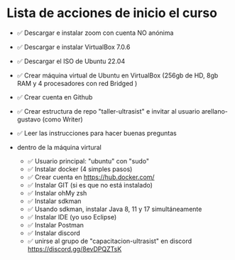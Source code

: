 # Lista de acciones de inicio el curso

- ✅ Descargar e instalar zoom con cuenta NO anónima

- ✅ Descargar e instalar VirtualBox 7.0.6
- ✅ Descargar el ISO de Ubuntu 22.04
- ✅ Crear máquina virtual de Ubuntu en VirtualBox (256gb de HD, 8gb RAM y 4 procesadores con red Bridged )
- ✅ Crear cuenta en Github
- ✅ Crear estructura de repo "taller-ultrasist" e invitar al usuario arellano-gustavo (como Writer)
- ✅ Leer las instrucciones para hacer buenas preguntas
- dentro de la máquina virtural
  - ✅ Usuario principal: "ubuntu" con "sudo"
  - ✅ Instalar docker (4 simples pasos)
  - ✅ Crear cuenta en https://hub.docker.com/
  - ✅ Instalar GIT (si es que no está instalado)
  - ✅ Instalar ohMy zsh 
  - ✅ Instalar sdkman
  - ✅ Usando sdkman, instalar Java 8, 11 y 17 simultáneamente
  - ✅ Instalar IDE (yo uso Eclipse)
  - ✅ Instalar Postman
  - ✅ Instalar discord
  - ✅ unirse al grupo de "capacitacion-ultrasist" en discord https://discord.gg/8evDPQZTsK
